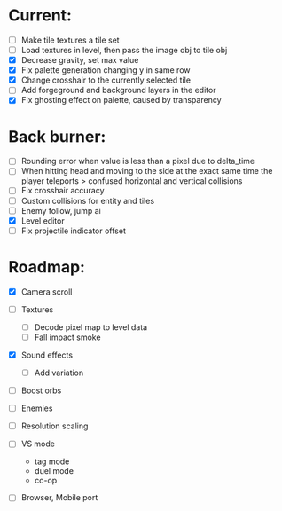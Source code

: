 # Current:

- [ ] Make tile textures a tile set
- [ ] Load textures in level, then pass the image obj to tile obj
- [x] Decrease gravity, set max value
- [x] Fix palette generation changing y in same row
- [x] Change crosshair to the currently selected tile
- [ ] Add forgeground and background layers in the editor
- [x] Fix ghosting effect on palette, caused by transparency

# Back burner:

- [ ] Rounding error when value is less than a pixel due to delta_time
- [ ] When hitting head and moving to the side at the exact same time the player teleports > confused horizontal and vertical collisions
- [ ] Fix crosshair accuracy
- [ ] Custom collisions for entity and tiles
- [ ] Enemy follow, jump ai
- [x] Level editor
- [ ] Fix projectile indicator offset

# Roadmap:

- [x] Camera scroll
- [ ] Textures
  - [ ] Decode pixel map to level data
  - [ ] Fall impact smoke
- [x] Sound effects
  - [ ] Add variation
- [ ] Boost orbs
- [ ] Enemies

- [ ] Resolution scaling

- [ ] VS mode
  - tag mode
  - duel mode
  - co-op
- [ ] Browser, Mobile port
